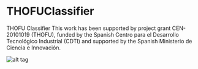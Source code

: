 THOFUClassifier
===============

THOFU Classifier
This work has been supported by project grant CEN-20101019 (THOFU), funded
by the Spanish Centro para el Desarrollo Tecnológico Industrial (CDTI) and
supported by the Spanish Ministerio de Ciencia e Innovación.

![alt tag](http://www.thofu.es/documents/10705/10732/footer_thofu_trans.png)
